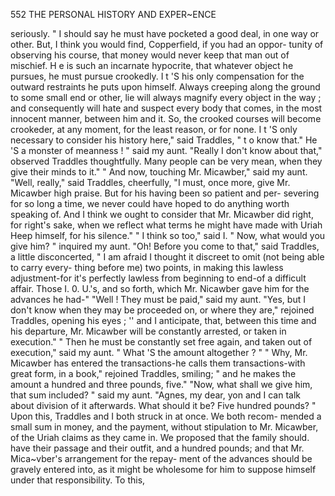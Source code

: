 552            THE PERSONAL HISTORY AND EXPER~ENCE

seriously. " I should say he must have pocketed a good deal, in one way or
other. But, I think you would find, Copperfield, if you had an oppor-
tunity of observing his course, that money would never keep that man
out of mischief. H e is such an incarnate hypocrite, that whatever object
he pursues, he must pursue crookedly. I t 'S his only compensation for the
outward restraints he puts upon himself. Always creeping along the
ground to some small end or other, lie will always magnify every object in
the way ; and consequently will hate and suspect every body that comes, in
the most innocent manner, between him and it. So, the crooked courses
will become crookeder, at any moment, for the least reason, or for none.
I t 'S only necessary to consider his history here," said Traddles, " t o
know that."
       He 'S a monster of meanness ! " said my aunt.
     "Really I don't know about that," observed Traddles thoughtfully.
   Many people can be very mean, when they give their minds to it."
     " And now, touching Mr. Micawber," said my aunt.
     "Well, really," said Traddles, cheerfully, "I must, once more, give
 Mr. Micawber high praise. But for his having been so patient and per-
 severing for so long a time, we never could have hoped to do anything
 worth speaking of. And I think we ought to consider that Mr. Micawber
 did right, for right's sake, when we reflect what terms he might have made
 with Uriah Heep himself, for his silence."
     " I think so too," said I.
     " Now, what would you give him? " inquired my aunt.
     "Oh! Before you come to that," said Traddles, a little disconcerted,
 " I am afraid I thought it discreet to omit (not being able to carry every-
 thing before me) two points, in making this lawless adjustment-for it's
 perfectly lawless from beginning to end-of          a difficult affair. Those
 I. 0. U.'s, and so forth, which Mr. Nicawber gave him for the advances
 he had-"
     "Well ! They must be paid," said my aunt.
     "Yes, but I don't know when they may be proceeded on, or where they
 are," rejoined Traddles, opening his eyes ; '' and I anticipate, that, between
 this time and his departure, Mr. Micawber will be constantly arrested, or
 taken in execution."
     " Then he must be constantly set free again, and taken out of execution,"
 said my aunt. " What 'S the amount altogether ? "
     " Why, Mr. Micawber has entered the transactions-he calls them
 transactions-with great form, in a book," rejoined Traddles, smiling;
 " and he makes the amount a hundred and three pounds, five."
     "Now, what shall we give him, that sum included? " said my aunt.
 "Agnes, my dear, yon and I can talk about division of it afterwards.
 What should it be? Five hundred pounds? "
     Upon this, Traddles and I both struck in at once. We both recom-
 mended a small sum in money, and the payment, without stipulation
 to Mr. Micawber, of the Uriah claims as they came in. We proposed
 that the family should. have their passage and their outfit, and a
 hundred pounds; and that Mr. Mica~vber's arrangement for the repay-
 ment of the advances should be gravely entered into, as it might be
 wholesome for him to suppose himself under that responsibility. To this,

